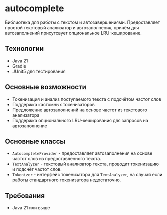 # autocomplete
Библиотека для работы с текстом и автозавершениями. Предоставляет простой текстовый анализатор и автозаполнения, причём для автозаполнений присутсвует опциональное LRU-кеширование.

## Технологии
- Java 21
- Gradle
- JUnit5 для тестирования

## Основные возможности
- Токенизация и анализ поступаемого текста с подсчётом частот слов
- Поддержка кастомных токенизаторов
- Предложение автозаполнений на основе частот из текстового анализатора
- Поддержка опционального LRU-кеширования для запросов на автозаполнение

## Основные классы
- `AutocompleteProvider` - предоставляет автозаполнения на основе частот слов из предоставленного текста.
- `TextAnalyzer` - текстовый анализатор текста, проводит токенизацию и подсчёт частот слов.
- `Tokenizer` - интерфейс токенизатора для `TextAnalyzer`, на случай если работы стандартного токенизатора недостаточно.

## Требования
- Java 21 или выше